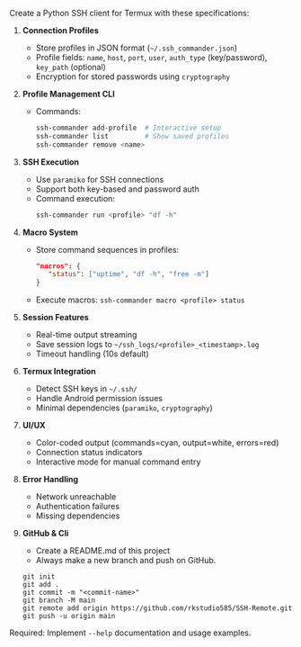 Create a Python SSH client for Termux with these specifications:

1. **Connection Profiles**  
   - Store profiles in JSON format (`~/.ssh_commander.json`)  
   - Profile fields: `name`, `host`, `port`, `user`, `auth_type` (key/password), `key_path` (optional)  
   - Encryption for stored passwords using `cryptography`  

2. **Profile Management CLI**  
   - Commands:  
     ```bash
     ssh-commander add-profile  # Interactive setup
     ssh-commander list         # Show saved profiles
     ssh-commander remove <name>
     ```

3. **SSH Execution**  
   - Use `paramiko` for SSH connections  
   - Support both key-based and password auth  
   - Command execution:  
     ```bash
     ssh-commander run <profile> "df -h"
     ```

4. **Macro System**  
   - Store command sequences in profiles:  
     ```json
     "macros": {
        "status": ["uptime", "df -h", "free -m"]
     }
     ```
   - Execute macros: `ssh-commander macro <profile> status`  

5. **Session Features**  
   - Real-time output streaming  
   - Save session logs to `~/ssh_logs/<profile>_<timestamp>.log`  
   - Timeout handling (10s default)  

6. **Termux Integration**  
   - Detect SSH keys in `~/.ssh/`  
   - Handle Android permission issues  
   - Minimal dependencies (`paramiko`, `cryptography`)  

7. **UI/UX**  
   - Color-coded output (commands=cyan, output=white, errors=red)  
   - Connection status indicators  
   - Interactive mode for manual command entry  

8. **Error Handling**  
   - Network unreachable  
   - Authentication failures  
   - Missing dependencies 

9. **GitHub & Cli**
    - Create a README.md of this project
    - Always make a new branch and push on GitHub.
    ```
    git init
    git add .
    git commit -m "<commit-name>"
    git branch -M main
    git remote add origin https://github.com/rkstudio585/SSH-Remote.git
    git push -u origin main
    ```

Required: Implement `--help` documentation and usage examples.
